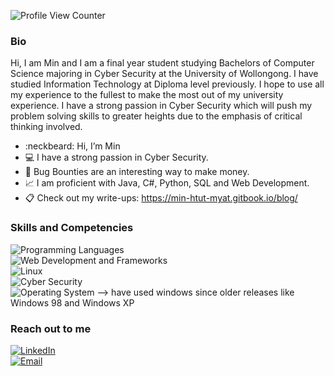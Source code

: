 ![Profile View Counter](https://komarev.com/ghpvc/?username=Gh0ULSS)

### Bio

Hi, I am Min and I am a final year student studying Bachelors of Computer Science majoring in Cyber Security at the University of Wollongong. I have studied Information Technology at Diploma level previously. I hope to use all my experience to the fullest to make the most out of my university experience. I have a strong passion in Cyber Security which will push my problem solving skills to greater heights due to the emphasis of critical thinking involved.

- :neckbeard: Hi, I’m Min
- :computer: I have a strong passion in Cyber Security.
- 👀 Bug Bounties are an interesting way to make money. 
- :chart_with_upwards_trend: I am proficient with Java, C#, Python, SQL and Web Development.
- :clipboard: Check out my write-ups: https://min-htut-myat.gitbook.io/blog/

### Skills and Competencies

![Programming Languages](https://img.shields.io/badge/Programming%20Languages-Java%20|%20C++%20|%20C%23%20|%20Kotlin%20|%20Python-blue) <br>
![Web Development and Frameworks](https://img.shields.io/badge/Web%20Development%20and%20Frameworks-HTML%20|%20CSS%20|%20JavaScript%20|%20ASP.NET%20|%20React-blue) <br>
![Linux](https://img.shields.io/badge/Linux-Kali%20Linux%20|%20Ubuntu-blue) <br>
![Cyber Security](https://img.shields.io/badge/Cyber%20Security%20-Bash%20Scripting%20|%20Blue%20Teaming%20Tools%20|%20Red%20Teaming%20Tools%20|%20Python-blue) <br>
![Operating System](https://img.shields.io/badge/Operating%20System-Windows-blue) --> have used windows since older releases like Windows 98 and Windows XP

### Reach out to me
[![LinkedIn](https://img.shields.io/badge/LinkedIn-Connect-blue?logo=linkedin)](https://www.linkedin.com/in/min-htut-myat-bb22aa15b/) <br>
[![Email](https://img.shields.io/badge/Email-Contact-red?logo=gmail)](mailto:min.hm95@gmail.com)


